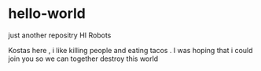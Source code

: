 # hello-world
just another repositry
HI Robots 

Kostas here , i like killing people and eating tacos .
I was hoping that i could join you so we can together destroy this world
